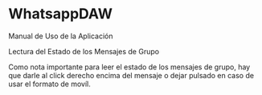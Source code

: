 # WhatsappDAW

Manual de Uso de la Aplicación

Lectura del Estado de los Mensajes de Grupo

Como nota importante para leer el estado de los mensajes de grupo, hay que darle al click derecho encima del mensaje o dejar pulsado en caso de usar el formato de movíl.